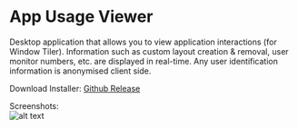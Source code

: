 # App Usage Viewer

Desktop application that allows you to view application interactions (for Window Tiler). Information such as custom layout creation & removal, user monitor numbers, etc. are displayed in real-time. Any user identification information is anonymised client side.

Download Installer: [Github Release](http://github/sazr/AppUsageViewer "Github Release")

Screenshots:   
![alt text](https://raw.githubusercontent.com/sazr/AppUsageViewer/master/Markdown_Images/1.png "Eg 1")   



